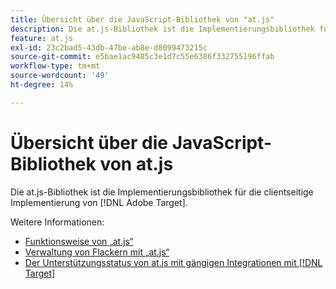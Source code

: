 ```yaml
---
title: Übersicht über die JavaScript-Bibliothek von "at.js"
description: Die at.js-Bibliothek ist die Implementierungsbibliothek für die clientseitige Implementierung von  [!DNL Adobe Target].
feature: at.js
exl-id: 23c2bad5-43db-47be-ab8e-d8099473215c
source-git-commit: e5bae1ac9485c3e1d7c55e6386f332755196ffab
workflow-type: tm+mt
source-wordcount: '49'
ht-degree: 14%

---
```


# Übersicht über die JavaScript-Bibliothek von at.js

Die at.js-Bibliothek ist die Implementierungsbibliothek für die clientseitige Implementierung von [!DNL Adobe Target].

Weitere Informationen:

* [Funktionsweise von „at.js“](how-atjs-works.md)
* [Verwaltung von Flackern mit „at.js“](manage-flicker-with-atjs.md)
* [Der Unterstützungsstatus von at.js mit gängigen Integrationen mit  [!DNL Target]](target-atjs-integrations.md)
